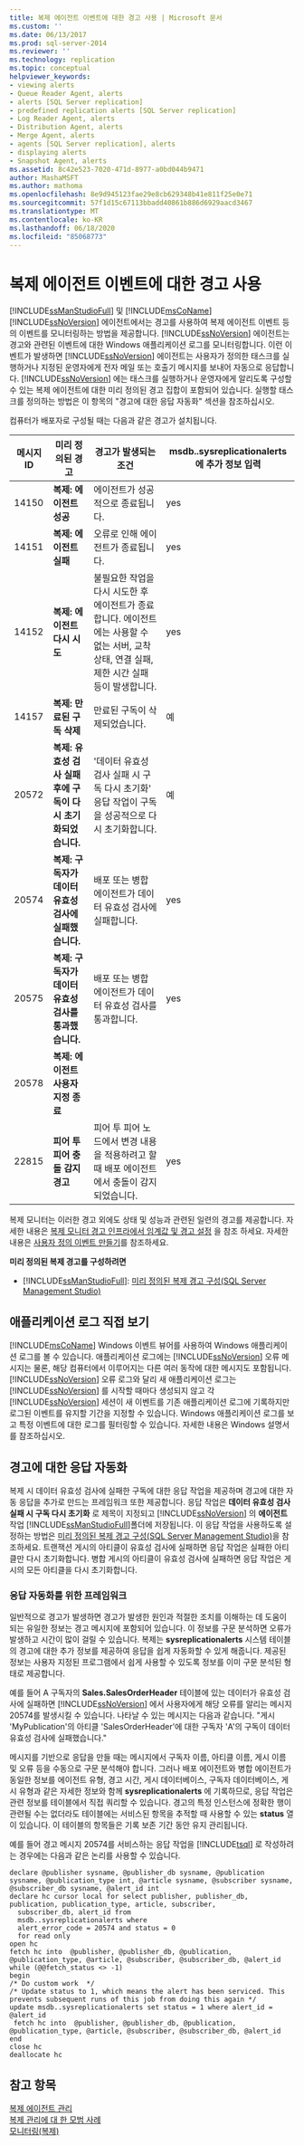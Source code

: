 ```yaml
---
title: 복제 에이전트 이벤트에 대한 경고 사용 | Microsoft 문서
ms.custom: ''
ms.date: 06/13/2017
ms.prod: sql-server-2014
ms.reviewer: ''
ms.technology: replication
ms.topic: conceptual
helpviewer_keywords:
- viewing alerts
- Queue Reader Agent, alerts
- alerts [SQL Server replication]
- predefined replication alerts [SQL Server replication]
- Log Reader Agent, alerts
- Distribution Agent, alerts
- Merge Agent, alerts
- agents [SQL Server replication], alerts
- displaying alerts
- Snapshot Agent, alerts
ms.assetid: 8c42e523-7020-471d-8977-a0bd044b9471
author: MashaMSFT
ms.author: mathoma
ms.openlocfilehash: 8e9d945123fae29e8cb629348b41e811f25e0e71
ms.sourcegitcommit: 57f1d15c67113bbadd40861b886d6929aacd3467
ms.translationtype: MT
ms.contentlocale: ko-KR
ms.lasthandoff: 06/18/2020
ms.locfileid: "85068773"
---
```

# <a name="use-alerts-for-replication-agent-events"></a>복제 에이전트 이벤트에 대한 경고 사용
  [!INCLUDE[ssManStudioFull](../../../includes/ssmanstudiofull-md.md)] 및 [!INCLUDE[msCoName](../../../includes/msconame-md.md)] [!INCLUDE[ssNoVersion](../../../includes/ssnoversion-md.md)] 에이전트에서는 경고를 사용하여 복제 에이전트 이벤트 등의 이벤트를 모니터링하는 방법을 제공합니다. [!INCLUDE[ssNoVersion](../../../includes/ssnoversion-md.md)] 에이전트는 경고와 관련된 이벤트에 대한 Windows 애플리케이션 로그를 모니터링합니다. 이런 이벤트가 발생하면 [!INCLUDE[ssNoVersion](../../../includes/ssnoversion-md.md)] 에이전트는 사용자가 정의한 태스크를 실행하거나 지정된 운영자에게 전자 메일 또는 호출기 메시지를 보내어 자동으로 응답합니다. [!INCLUDE[ssNoVersion](../../../includes/ssnoversion-md.md)] 에는 태스크를 실행하거나 운영자에게 알리도록 구성할 수 있는 복제 에이전트에 대한 미리 정의된 경고 집합이 포함되어 있습니다. 실행할 태스크를 정의하는 방법은 이 항목의 "경고에 대한 응답 자동화" 섹션을 참조하십시오.  
  
 컴퓨터가 배포자로 구성될 때는 다음과 같은 경고가 설치됩니다.  
  
|메시지 ID|미리 정의된 경고|경고가 발생되는 조건|msdb..sysreplicationalerts에 추가 정보 입력|  
|----------------|----------------------|-----------------------------------------|-----------------------------------------------------------------|  
|14150|**복제: 에이전트 성공**|에이전트가 성공적으로 종료됩니다.|yes|  
|14151|**복제: 에이전트 실패**|오류로 인해 에이전트가 종료됩니다.|yes|  
|14152|**복제: 에이전트 다시 시도**|불필요한 작업을 다시 시도한 후 에이전트가 종료합니다. 에이전트에는 사용할 수 없는 서버, 교착 상태, 연결 실패, 제한 시간 실패 등이 발생합니다.|yes|  
|14157|**복제: 만료된 구독 삭제**|만료된 구독이 삭제되었습니다.|예|  
|20572|**복제: 유효성 검사 실패 후에 구독이 다시 초기화되었습니다.**|'데이터 유효성 검사 실패 시 구독 다시 초기화' 응답 작업이 구독을 성공적으로 다시 초기화합니다.|예|  
|20574|**복제: 구독자가 데이터 유효성 검사에 실패했습니다.**|배포 또는 병합 에이전트가 데이터 유효성 검사에 실패합니다.|yes|  
|20575|**복제: 구독자가 데이터 유효성 검사를 통과했습니다.**|배포 또는 병합 에이전트가 데이터 유효성 검사를 통과합니다.|yes|  
|20578|**복제: 에이전트 사용자 지정 종료**|||  
|22815|**피어 투 피어 충돌 감지 경고**|피어 투 피어 노드에서 변경 내용을 적용하려고 할 때 배포 에이전트에서 충돌이 감지되었습니다.|yes|  
  
 복제 모니터는 이러한 경고 외에도 상태 및 성능과 관련된 일련의 경고를 제공합니다. 자세한 내용은 [복제 모니터 경고 인프라에서 임계값 및 경고 설정](../monitor/set-thresholds-and-warnings-in-replication-monitor.md) 을 참조 하세요. 자세한 내용은 [사용자 정의 이벤트 만들기](../../../ssms/agent/create-a-user-defined-event.md)를 참조하세요.  
  
 **미리 정의된 복제 경고를 구성하려면**  
  
-   [!INCLUDE[ssManStudioFull](../../../includes/ssmanstudiofull-md.md)]: [미리 정의된 복제 경고 구성&#40;SQL Server Management Studio&#41;](../administration/configure-predefined-replication-alerts-sql-server-management-studio.md)  
  
## <a name="viewing-the-application-log-directly"></a>애플리케이션 로그 직접 보기  
 [!INCLUDE[msCoName](../../../includes/msconame-md.md)] Windows 이벤트 뷰어를 사용하여 Windows 애플리케이션 로그를 볼 수 있습니다. 애플리케이션 로그에는 [!INCLUDE[ssNoVersion](../../../includes/ssnoversion-md.md)] 오류 메시지는 물론, 해당 컴퓨터에서 이루어지는 다른 여러 동작에 대한 메시지도 포함됩니다. [!INCLUDE[ssNoVersion](../../../includes/ssnoversion-md.md)] 오류 로그와 달리 새 애플리케이션 로그는 [!INCLUDE[ssNoVersion](../../../includes/ssnoversion-md.md)] 를 시작할 때마다 생성되지 않고 각 [!INCLUDE[ssNoVersion](../../../includes/ssnoversion-md.md)] 세션이 새 이벤트를 기존 애플리케이션 로그에 기록하지만 로그된 이벤트를 유지할 기간을 지정할 수 있습니다. Windows 애플리케이션 로그를 보고 특정 이벤트에 대한 로그를 필터링할 수 있습니다. 자세한 내용은 Windows 설명서를 참조하십시오.  
  
## <a name="automating-a-response-to-an-alert"></a>경고에 대한 응답 자동화  
 복제 시 데이터 유효성 검사에 실패한 구독에 대한 응답 작업을 제공하며 경고에 대한 자동 응답을 추가로 만드는 프레임워크 또한 제공합니다. 응답 작업은 **데이터 유효성 검사 실패 시 구독 다시 초기화** 로 제목이 지정되고 [!INCLUDE[ssNoVersion](../../../includes/ssnoversion-md.md)] 의 **에이전트** 작업 [!INCLUDE[ssManStudioFull](../../../includes/ssmanstudiofull-md.md)]폴더에 저장됩니다. 이 응답 작업을 사용하도록 설정하는 방법은 [미리 정의된 복제 경고 구성&#40;SQL Server Management Studio&#41;](../administration/configure-predefined-replication-alerts-sql-server-management-studio.md)을 참조하세요. 트랜잭션 게시의 아티클이 유효성 검사에 실패하면 응답 작업은 실패한 아티클만 다시 초기화합니다. 병합 게시의 아티클이 유효성 검사에 실패하면 응답 작업은 게시의 모든 아티클을 다시 초기화합니다.  
  
### <a name="framework-for-automating-responses"></a>응답 자동화를 위한 프레임워크  
 일반적으로 경고가 발생하면 경고가 발생한 원인과 적절한 조치를 이해하는 데 도움이 되는 유일한 정보는 경고 메시지에 포함되어 있습니다. 이 정보를 구문 분석하면 오류가 발생하고 시간이 많이 걸릴 수 있습니다. 복제는 **sysreplicationalerts** 시스템 테이블의 경고에 대한 추가 정보를 제공하여 응답을 쉽게 자동화할 수 있게 해줍니다. 제공된 정보는 사용자 지정된 프로그램에서 쉽게 사용할 수 있도록 정보를 이미 구문 분석된 형태로 제공합니다.  
  
 예를 들어 A 구독자의 **Sales.SalesOrderHeader** 테이블에 있는 데이터가 유효성 검사에 실패하면 [!INCLUDE[ssNoVersion](../../../includes/ssnoversion-md.md)] 에서 사용자에게 해당 오류를 알리는 메시지 20574를 발생시킬 수 있습니다. 나타날 수 있는 메시지는 다음과 같습니다. "게시 'MyPublication'의 아티클 'SalesOrderHeader'에 대한 구독자 'A'의 구독이 데이터 유효성 검사에 실패했습니다."  
  
 메시지를 기반으로 응답을 만들 때는 메시지에서 구독자 이름, 아티클 이름, 게시 이름 및 오류 등을 수동으로 구문 분석해야 합니다. 그러나 배포 에이전트와 병합 에이전트가 동일한 정보를 에이전트 유형, 경고 시간, 게시 데이터베이스, 구독자 데이터베이스, 게시 유형과 같은 자세한 정보와 함께 **sysreplicationalerts** 에 기록하므로, 응답 작업은 관련 정보를 테이블에서 직접 쿼리할 수 있습니다. 경고의 특정 인스턴스에 정확한 행이 관련될 수는 없더라도 테이블에는 서비스된 항목을 추적할 때 사용할 수 있는 **status** 열이 있습니다. 이 테이블의 항목들은 기록 보존 기간 동안 유지 관리됩니다.  
  
 예를 들어 경고 메시지 20574를 서비스하는 응답 작업을 [!INCLUDE[tsql](../../../includes/tsql-md.md)] 로 작성하려는 경우에는 다음과 같은 논리를 사용할 수 있습니다.  
  
```  
declare @publisher sysname, @publisher_db sysname, @publication sysname, @publication_type int, @article sysname, @subscriber sysname, @subscriber_db sysname, @alert_id int  
declare hc cursor local for select publisher, publisher_db, publication, publication_type, article, subscriber,   
  subscriber_db, alert_id from   
  msdb..sysreplicationalerts where  
  alert_error_code = 20574 and status = 0  
  for read only  
open hc  
fetch hc into  @publisher, @publisher_db, @publication, @publication_type, @article, @subscriber, @subscriber_db, @alert_id  
while (@@fetch_status <> -1)  
begin  
/* Do custom work  */  
/* Update status to 1, which means the alert has been serviced. This prevents subsequent runs of this job from doing this again */  
update msdb..sysreplicationalerts set status = 1 where alert_id = @alert_id  
 fetch hc into  @publisher, @publisher_db, @publication, @publication_type, @article, @subscriber, @subscriber_db, @alert_id  
end  
close hc  
deallocate hc  
```  
  
## <a name="see-also"></a>참고 항목  
 [복제 에이전트 관리](replication-agent-administration.md)   
 [복제 관리에 대 한 모범 사례](../administration/best-practices-for-replication-administration.md)   
 [모니터링&#40;복제&#41;](../monitoring-replication.md)  
  
  
